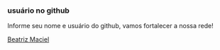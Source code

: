 ### usuário no github


Informe seu nome e usuário do github, vamos fortalecer a nossa rede!

[Beatriz Maciel](https://github.com/beatrizmaciel)